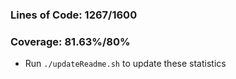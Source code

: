### Lines of Code: 1267/1600

### Coverage: 81.63%/80%

- Run `./updateReadme.sh` to update these statistics
